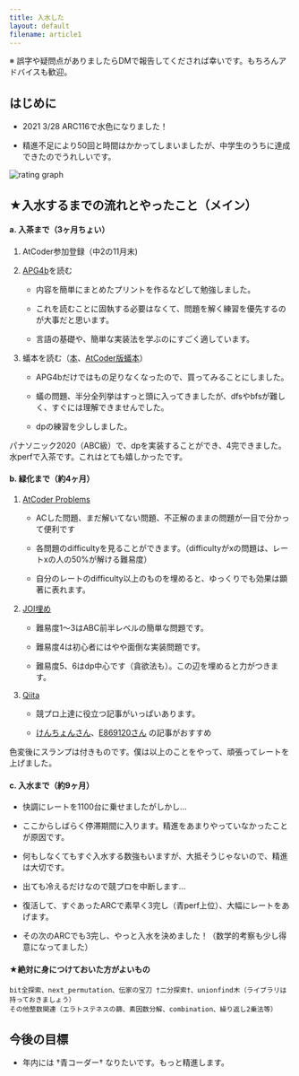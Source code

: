 ```yaml
---
title: 入水した
layout: default
filename: article1
---
```


※ 誤字や疑問点がありましたらDMで報告してくだされば幸いです。もちろんアドバイスも歓迎。

## はじめに

- 2021 3/28 ARC116で水色になりました！

- 精進不足により50回と時間はかかってしまいましたが、中学生のうちに達成できたのでうれしいです。

![rating graph](https://tenorist.github.io/GoPractice/images/rating_graph.jpg)


## ★入水するまでの流れとやったこと（メイン）

#### a. 入茶まで（3ヶ月ちょい）

1. AtCoder参加登録（中2の11月末)

2. [APG4b](https://atcoder.jp/contests/APG4b)を読む

    - 内容を簡単にまとめたプリントを作るなどして勉強しました。

    - これを読むことに固執する必要はなくて、問題を解く練習を優先するのが大事だと思います。

    - 言語の基礎や、簡単な実装法を学ぶのにすごく適しています。

3. 蟻本を読む（[本](https://www.amazon.co.jp/プログラミングコンテストチャレンジブック-第2版-～問題解決のアルゴリズム活用力とコーディングテクニックを鍛える～-秋葉-拓哉-ebook/dp/B00CY9256C)、[AtCoder版蟻本](https://qiita.com/drken/items/e77685614f3c6bf86f44)）

    - APG4bだけではもの足りなくなったので、買ってみることにしました。

    - 蟻の問題、半分全列挙はすっと頭に入ってきましたが、dfsやbfsが難しく、すぐには理解できませんでした。

    - dpの練習を少ししました。

パナソニック2020（ABC級）で、dpを実装することができ、4完できました。水perfで入茶です。これはとても嬉しかったです。


#### b. 緑化まで（約4ヶ月）

1. [AtCoder Problems](https://kenkoooo.com/atcoder#/table/tenorist)

    - ACした問題、まだ解いてない問題、不正解のままの問題が一目で分かって便利です

    - 各問題のdifficultyを見ることができます。（difficultyがxの問題は、レートxの人の50%が解ける難易度）

    - 自分のレートのdifficulty以上のものを埋めると、ゆっくりでも効果は顕著に表れます。

2. [JOI埋め](https://joi.goodbaton.com/)

    - 難易度1～3はABC前半レベルの簡単な問題です。

    - 難易度4は初心者にはやや面倒な実装問題です。

    - 難易度5、6はdp中心です（貪欲法も）。この辺を埋めると力がつきます。

3. [Qiita](https://qiita.com/)

    - 競プロ上達に役立つ記事がいっぱいあります。

    - [けんちょんさん](https://qiita.com/drken)、[E869120さん](https://qiita.com/e869120) の記事がおすすめ

色変後にスランプは付きものです。僕は以上のことをやって、頑張ってレートを上げました。


#### c. 入水まで（約9ヶ月）

- 快調にレートを1100台に乗せましたがしかし...

- ここからしばらく停滞期間に入ります。精進をあまりやっていなかったことが原因です。

- 何もしなくてもすぐ入水する数強もいますが、大抵そうじゃないので、精進は大切です。

- 出ても冷えるだけなので競プロを中断します...

- 復活して、すぐあったARCで素早く3完し（青perf上位）、大幅にレートをあげます。

- その次のARCでも3完し、やっと入水を決めました！（数学的考察も少し得意になってました）


#### ★絶対に身につけておいた方がよいもの

    bit全探索、next_permutation、伝家の宝刀 †二分探索†、unionfind木（ライブラリは持っておきましょう）
    その他整数関連（エラトステネスの篩、素因数分解、combination、繰り返し2乗法等）


## 今後の目標

- 年内には †青コーダー† なりたいです。もっと精進します。
